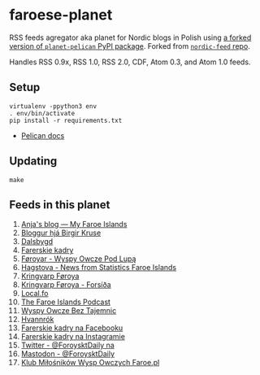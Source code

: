 # faroese-planet

RSS feeds agregator aka planet for Nordic blogs in Polish using [a forked version of `planet-pelican` PyPI package](https://github.com/macbre/pelican-planet). Forked from [`nordic-feed` repo](https://github.com/macbre/nordic-feed).

Handles RSS 0.9x, RSS 1.0, RSS 2.0, CDF, Atom 0.3, and Atom 1.0 feeds.

## Setup

```
virtualenv -ppython3 env
. env/bin/activate
pip install -r requirements.txt
```

* [Pelican docs](https://docs.getpelican.com)

## Updating

```
make
```

## Feeds in this planet

1. [Anja's blog — My Faroe Islands](https://the-faroe-islands.com/blog?format=rss)
1. [Bloggur hjá Birgir Kruse](https://birkblog.blogspot.com/feeds/posts/default?alt=rss)
1. [Dalsbygd](https://dalsbygd.blogspot.com/feeds/posts/default?alt=rss)
1. [Farerskie kadry](https://farerskiekadry.pl/feed)
1. [Føroyar - Wyspy Owcze Pod Lupą](https://havnar.blogspot.com/feeds/posts/default?alt=rss)
1. [Hagstova - News from Statistics Faroe Islands](https://hagstova.fo/fo/news/rss.xml)
1. [Kringvarp Føroya](https://kvf.fo/rss/news-english)
1. [Kringvarp Føroya - Forsíða](https://kvf.fo/rss/forsida)
1. [Local.fo](https://local.fo/feed/)
1. [The Faroe Islands Podcast](https://faroepodcast.libsyn.com/rss)
1. [Wyspy Owcze Bez Tajemnic](https://anchor.fm/s/4de2c820/podcast/rss)
1. [Hvannrók](https://www.hvannrok.fo/feed/)
1. [Farerskie kadry na Facebooku](https://macbre.github.io/farerskie-kadry-feed/facebook.xml)
1. [Farerskie kadry na Instagramie](https://macbre.github.io/farerskie-kadry-feed/instagram.xml)
1. [Twitter - @ForoysktDaily na ](https://nitter.cz/ForoysktDaily/rss)
1. [Mastodon - @ForoysktDaily](https://mastodon.social/@ForoysktDaily.rss)
1. [Klub Miłośników Wysp Owczych Faroe.pl](https://faroe.pl/feed/)
